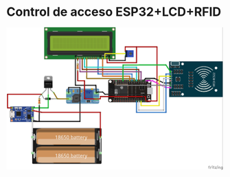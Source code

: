 # Control de acceso ESP32+LCD+RFID
![Control de acceso RFID & ESP32](/Conexiones/LCD_RFID__BATT_ESP32.jpg "Control de acceso ESP32 & RFID")
